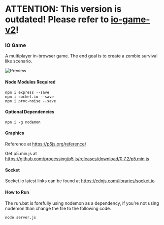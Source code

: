 # ATTENTION: This version is outdated! Please refer to [io-game-v2](https://github.com/valkyrienyanko/io-game-v2)!

### IO Game
A multiplayer in-browser game. The end goal is to create a zombie survival like scenario.

![Preview](https://i.imgur.com/ukfu3Iw.png)

#### Node Modules Required
```
npm i express --save
npm i socket.io --save
npm i proc-noise --save
```
#### Optional Dependencies
```
npm i -g nodemon
```
#### Graphics

Reference at https://p5js.org/reference/

Get p5.min.js at https://github.com/processing/p5.js/releases/download/0.7.2/p5.min.js

#### Socket

Socket.io latest links can be found at https://cdnjs.com/libraries/socket.io

#### How to Run

The run.bat is forefully using nodemon as a dependency, if you're not using nodemon than change the file to the following code.
```
node server.js
```
